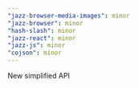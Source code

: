 ```yaml
---
"jazz-browser-media-images": minor
"jazz-browser": minor
"hash-slash": minor
"jazz-react": minor
"jazz-js": minor
"cojson": minor
---
```


New simplified API
